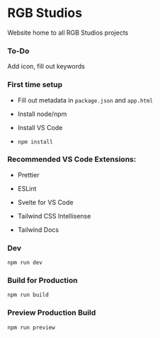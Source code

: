 # RGB Studios

Website home to all RGB Studios projects

### To-Do

Add icon, fill out keywords

### First time setup

- Fill out metadata in `package.json` and `app.html`

- Install node/npm

- Install VS Code

- `npm install`

### Recommended VS Code Extensions:

- Prettier

- ESLint

- Svelte for VS Code

- Tailwind CSS Intellisense

- Tailwind Docs

### Dev

`npm run dev`

### Build for Production

`npm run build`

### Preview Production Build

`npm run preview`
